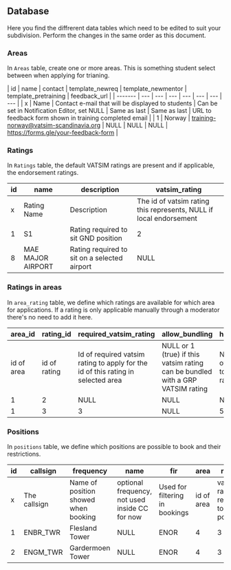 
## Database

Here you find the diffrerent data tables which need to be edited to suit your subdivision. Perform the changes in the same order as this document.

### Areas

In `Areas` table, create one or more areas. This is something student select between when applying for trianing.

| id | name | contact | template_newreq | template_newmentor | template_pretraining | feedback_url |
| ------- | --- | --- | --- |  --- |  --- | --- | --- |
| x | Name | Contact e-mail that will be displayed to students | Can be set in Notification Editor, set NULL | Same as last | Same as last | URL to feedback form shown in training completed email |
| 1 | Norway | training-norway@vatsim-scandinavia.org | NULL | NULL | NULL | https://forms.gle/your-feedback-form |

### Ratings

In `Ratings` table, the default VATSIM ratings are present and if applicable, the endorsement ratings.

| id | name | description | vatsim_rating |
| ------- | --- | --- | --- |
| x | Rating Name | Description | The id of vatsim rating this represents, NULL if local endorsement |
| 1 | S1 | Rating required to sit GND position | 2 |
| 8 | MAE MAJOR AIRPORT | Rating required to sit on a selected airport | NULL |

### Ratings in areas

In `area_rating` table, we define which ratings are available for which area for applications. If a rating is only applicable manually through a moderator there's no need to add it here.

| area_id | rating_id | required_vatsim_rating | allow_bundling | hour_requirement | queue_length_low | queue_lenght_high |
| ------- | --- | --- | --- | --- | --- | --- |
| id of area | id of rating | Id of required vatsim rating to apply for the id of this rating in selected area | NULL or 1 (true) if this vatsim rating can be bundled with a GRP VATSIM rating | NULL or number of hours required to apply for this rating | Filled in by automation | Filled in by automation |
| 1 | 2 | NULL | NULL | NULL | NULL | NULL |
| 1 | 3 | 3 | NULL | 50 | NULL | NULL |

### Positions

In `positions` table, we define which positions are possible to book and their restrictions.

| id | callsign | frequency | name | fir | area | rating | mae
| ------- | --- | --- | --- | --- | --- | --- | --- |
| x | The callsign | Name of position showed when booking | optional frequency, not used inside CC for now | Used for filtering in bookings | id of area | vatsim rating id required to book position | Is this a endorsement position?
| 1 | ENBR_TWR | Flesland Tower | NULL | ENOR | 4 | 3 | NULL
| 2 | ENGM_TWR | Gardermoen Tower | NULL | ENOR | 4 | 3 | 1
